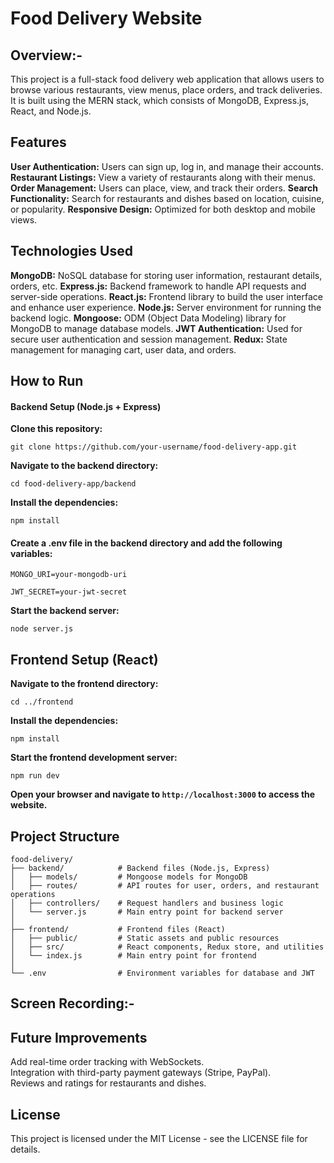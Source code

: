 # Food Delivery Website
## Overview:-
This project is a full-stack food delivery web application that allows users to browse various restaurants, view menus, place orders, and track deliveries. It is built using the MERN stack, which consists of MongoDB, Express.js, React, and Node.js.

## Features
**User Authentication:** Users can sign up, log in, and manage their accounts.
**Restaurant Listings:** View a variety of restaurants along with their menus.
**Order Management:** Users can place, view, and track their orders.
**Search Functionality:** Search for restaurants and dishes based on location, cuisine, or popularity.
**Responsive Design:** Optimized for both desktop and mobile views.

## Technologies Used
**MongoDB:** NoSQL database for storing user information, restaurant details, orders, etc.
**Express.js:** Backend framework to handle API requests and server-side operations.
**React.js:** Frontend library to build the user interface and enhance user experience.
**Node.js:** Server environment for running the backend logic.
**Mongoose:** ODM (Object Data Modeling) library for MongoDB to manage database models.
**JWT Authentication:** Used for secure user authentication and session management.
**Redux:** State management for managing cart, user data, and orders.

## How to Run
#### Backend Setup (Node.js + Express)
**Clone this repository:**<br>

`git clone https://github.com/your-username/food-delivery-app.git `<br>

**Navigate to the backend directory:**<br>

`cd food-delivery-app/backend`<br>

**Install the dependencies:**<br>

`npm install`

#### Create a .env file in the backend directory and add the following variables:

`MONGO_URI=your-mongodb-uri`<br>

`JWT_SECRET=your-jwt-secret`<br>

**Start the backend server:**

`node server.js`

## Frontend Setup (React)

**Navigate to the frontend directory:**<br>

`cd ../frontend`

**Install the dependencies:**<br>

`npm install`

**Start the frontend development server:**<br>

`npm run dev`

**Open your browser and navigate to `http://localhost:3000` to access the website.**

## Project Structure

`food-delivery/`<br>
`├── backend/            # Backend files (Node.js, Express)`<br>
`│   ├── models/         # Mongoose models for MongoDB`<br>
`│   ├── routes/         # API routes for user, orders, and restaurant operations`<br>
`│   ├── controllers/    # Request handlers and business logic`<br>
`│   └── server.js       # Main entry point for backend server`<br>
`│`<br>
`├── frontend/           # Frontend files (React)`<br>
`│   ├── public/         # Static assets and public resources`<br>
`│   ├── src/            # React components, Redux store, and utilities`<br>
`│   └── index.js        # Main entry point for frontend`<br>
`│`<br>
`└── .env                # Environment variables for database and JWT`<br>

## Screen Recording:-



## Future Improvements
Add real-time order tracking with WebSockets.<br>
Integration with third-party payment gateways (Stripe, PayPal).<br>
Reviews and ratings for restaurants and dishes.

## License
This project is licensed under the MIT License - see the LICENSE file for details.
